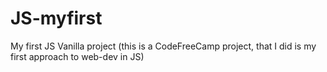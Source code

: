 # JS-myfirst
My first JS Vanilla project (this is a CodeFreeCamp project, that I did is my first approach to web-dev in JS)

